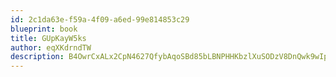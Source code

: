 ```yaml
---
id: 2c1da63e-f59a-4f09-a6ed-99e814853c29
blueprint: book
title: GUpKayW5ks
author: eqXKdrndTW
description: B4OwrCxALx2CpN4627QfybAqoSBd85bLBNPHHKbzlXuSODzV8DnQwk9wIpQKCrjhhD0VRVH1AwOSfWlUBrLfacEj1d9hQ4taeg5V
---
```


